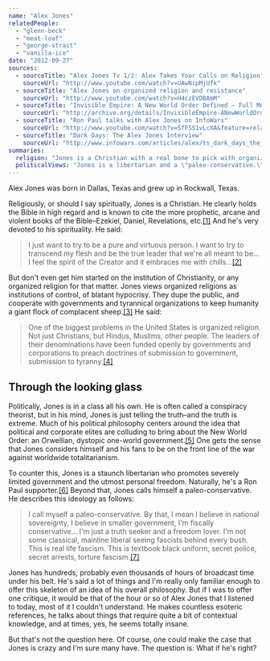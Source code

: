 ```yaml
---
name: "Alex Jones"
relatedPeople:
  - "glenn-beck"
  - "meat-loaf"
  - "george-strait"
  - "vanilla-ice"
date: "2012-09-27"
sources:
  - sourceTitle: "Alex Jones Tv 1/2: Alex Takes Your Calls on Religion"
    sourceUrl: "http://www.youtube.com/watch?v=UAwNipMjUfk"
  - sourceTitle: "Alex Jones on organized religion and resistance"
    sourceUrl: "http://www.youtube.com/watch?v=H4czEVDBAmM"
  - sourceTitle: "Invisible Empire: A New World Order Defined – Full Movie – by Alex Jones"
    sourceUrl: "http://archive.org/details/InvisibleEmpire-ANewWorldOrderDefined-FullMovie-ByAlexJone"
  - sourceTitle: "Ron Paul talks with Alex Jones on InfoWars"
    sourceUrl: "http://www.youtube.com/watch?v=SfFSS1vLcXA&feature=related"
  - sourceTitle: "Dark Days: The Alex Jones Interview"
    sourceUrl: "http://www.infowars.com/articles/alex/ts_dark_days_the_alex_jones_interview.htm"
summaries:
  religion: "Jones is a Christian with a real bone to pick with organized religion."
  politicalViews: "Jones is a libertarian and a \"paleo-conservative.\""
---
```


Alex Jones was born in Dallas, Texas and grew up in Rockwall, Texas.

Religiously, or should I say spiritually, Jones is a Christian. He clearly holds the Bible in high regard and is known to cite the more prophetic, arcane and violent books of the Bible–Ezekiel, Daniel, Revelations, etc.<a class="source-citation" href="#http%3A%2F%2Fwww.youtube.com%2Fwatch%3Fv%3DUAwNipMjUfk" title="Alex Jones Tv 1/2: Alex Takes Your Calls on Religion">[1]</a> And he's very devoted to his spirituality. He said:

>I just want to try to be a pure and virtuous person. I want to try to transcend my flesh and be the true leader that we're all meant to be… I feel the spirit of the Creator and it embraces me with chills…<a class="source-citation" href="#http%3A%2F%2Fwww.youtube.com%2Fwatch%3Fv%3DUAwNipMjUfk" title="Alex Jones Tv 1/2: Alex Takes Your Calls on Religion">[2]</a>

But don't even get him started on the institution of Christianity, or any organized religion for that matter. Jones views organized religions as institutions of control, of blatant hypocrisy. They dupe the public, and cooperate with governments and tyrannical organizations to keep humanity a giant flock of complacent sheep.<a class="source-citation" href="#http%3A%2F%2Fwww.youtube.com%2Fwatch%3Fv%3DH4czEVDBAmM" title="Alex Jones on organized religion and resistance">[3]</a> He said:

>One of the biggest problems in the United States is organized religion. Not just Christians, but Hindus, Muslims, other people. The leaders of their denominations have been funded openly by governments and corporations to preach doctrines of submission to government, submission to tyranny.<a class="source-citation" href="#http%3A%2F%2Fwww.youtube.com%2Fwatch%3Fv%3DH4czEVDBAmM" title="Alex Jones on organized religion and resistance">[4]</a>

## 

## Through the looking glass

Politically, Jones is in a class all his own. He is often called a conspiracy theorist, but in his mind, Jones is just telling the truth–and the truth is extreme. Much of his political philosophy centers around the idea that political and corporate elites are colluding to bring about the New World Order: an Orwellian, dystopic one-world government.<a class="source-citation" href="#http%3A%2F%2Farchive.org%2Fdetails%2FInvisibleEmpire-ANewWorldOrderDefined-FullMovie-ByAlexJone" title="Invisible Empire: A New World Order Defined – Full Movie – by Alex Jones">[5]</a> One gets the sense that Jones considers himself and his fans to be on the front line of the war against worldwide totalitarianism.

To counter this, Jones is a staunch libertarian who promotes severely limited government and the utmost personal freedom. Naturally, he's a Ron Paul supporter.<a class="source-citation" href="#http%3A%2F%2Fwww.youtube.com%2Fwatch%3Fv%3DSfFSS1vLcXA%26feature%3Drelated" title="Ron Paul talks with Alex Jones on InfoWars">[6]</a> Beyond that, Jones calls himself a paleo-conservative. He describes this ideology as follows:

>I call myself a paleo-conservative. By that, I mean I believe in national sovereignty, I believe in smaller government, I'm fiscally conservative… I'm just a truth seeker and a freedom lover. I'm not some classical, mainline liberal seeing fascists behind every bush. This is real life fascism. This is textbook black uniform, secret police, secret arrests, torture fascism.<a class="source-citation" href="#http%3A%2F%2Fwww.infowars.com%2Farticles%2Falex%2Fts_dark_days_the_alex_jones_interview.htm" title="Dark Days: The Alex Jones Interview">[7]</a>

Jones has hundreds, probably even thousands of hours of broadcast time under his belt. He's said a lot of things and I'm really only familiar enough to offer this skeleton of an idea of his overall philosophy. But if I was to offer one critique, it would be that of the hour or so of Alex Jones that I listened to today, most of it I couldn't understand. He makes countless esoteric references, he talks about things that require quite a bit of contextual knowledge, and at times, yes, he seems totally insane.

But that's not the question here. Of course, one could make the case that Jones is crazy and I'm sure many have. The question is: What if he's right?